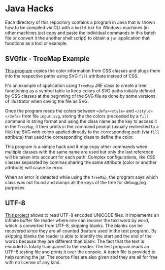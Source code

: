 # Java Hacks

Each directory of this repository contains a program in Java that is shown how to be compiled 
via CLI with a `build.bat` for Windows machines (in other machines just copy and paste the 
individual commands in this batch file or convert it the another shell script) to obtain a 
`jar` application that functions as a tool or example.

## SVGfix - TreeMap Example

[This program](SVGfix) copies the color information from CSS classes and plugs them into the
respective paths using SVG `fill` attribute instead of CSS.

It's an example of application using `TreeMap` JRE class to create a tree
functioning as a symbol table to keep colors of SVG paths initially defined by CSS classes at 
the beginning of the SVG file as done by some versions of Illustrator when saving the file as SVG.

Once the program reads the colors between `<defs><style>` and  `</style></defs>` from file `input.svg`,
storing the the colors preceeded by a `fill` command in string format and using the class name as the key 
to access it in the `TreeMap`, it then prints in the command prompt (usually redirected to a file) the SVG
with colors applied directly to the corresponding path (via `fill` attribute) that used the corresponding 
class to define the color.

This program is a simple hack and it may copy other commands when multiple classes with the same name are
used but only the last reference will be taken into account for each path. Complex configurations, like 
CSS classes separated by commas sharing the same attribute (color or another attribute) will cause an error.

When an error is detected while using the `TreeMap`, the program says which class was not found and dumps all 
the keys of the tree for debugging purposes.

## UTF-8

[This project](UTF-8) allows to read UTF-8 encoded UNICODE files. It implements an infinite buffer file 
reader where one can recover the text word by word, which is converted from UTF-8, skipping blanks. 
The blanks can be recovered since they are all counted (feature used in the test program). By skipping 
blanks the reader is able to identify the start and the end of the words because they are different 
than blank. The fact that the text is encoded is totally transparent to the reader. The test program 
reads an UTF-8 testing file and prints it over the console. A batch file is provided to help running
the jar. The source files are also given and they are all for free with no license of any kind. 



